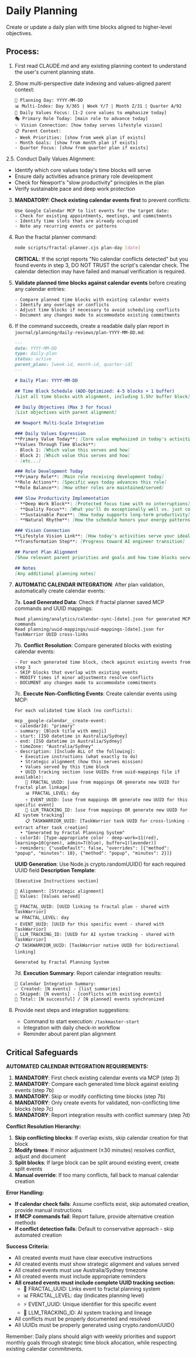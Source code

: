 # Daily Planning

Create or update a daily plan with time blocks aligned to higher-level objectives.

## Process:

1. First read CLAUDE.md and any existing planning context to understand the user's current planning state.

2. Show multi-perspective date indexing and values-aligned parent context:
   ```
   📅 Planning Day: YYYY-MM-DD
   📊 Multi-Index: Day X/365 | Week Y/7 | Month Z/31 | Quarter A/92  
   🎯 Daily Values Focus: [1-2 core values to emphasize today]
   🎭 Primary Role Today: [main role to advance today]
   ✨ Vision Connection: [how today serves lifestyle vision]
   📋 Parent Context:
   - Week Priorities: [show from week plan if exists]
   - Month Goals: [show from month plan if exists]
   - Quarter Focus: [show from quarter plan if exists]
   ```

2.5. Conduct Daily Values Alignment:
   - Identify which core values today's time blocks will serve
   - Ensure daily activities advance primary role development
   - Check for Newport's "slow productivity" principles in the plan
   - Verify sustainable pace and deep work protection

3. **MANDATORY: Check existing calendar events first** to prevent conflicts:
   ```
   Use Google Calendar MCP to list events for the target date:
   - Check for existing appointments, meetings, and commitments
   - Identify time slots that are already occupied
   - Note any recurring events or patterns
   ```

4. Run the fractal planner command:
   ```bash
   node scripts/fractal-planner.cjs plan-day [date]
   ```
   
   **CRITICAL**: If the script reports "No calendar conflicts detected" but you found events in step 3, DO NOT TRUST the script's calendar check. The calendar detection may have failed and manual verification is required.

5. **Validate planned time blocks against calendar events** before creating any calendar entries:
   ```
   - Compare planned time blocks with existing calendar events
   - Identify any overlaps or conflicts
   - Adjust time blocks if necessary to avoid scheduling conflicts
   - Document any changes made to accommodate existing commitments
   ```

6. If the command succeeds, create a readable daily plan report in `journal/planning/daily-reviews/plan-YYYY-MM-DD.md`:

   ```markdown
   ---
   date: YYYY-MM-DD
   type: daily-plan
   status: active
   parent_plans: [week-id, month-id, quarter-id]
   ---

   # Daily Plan: YYYY-MM-DD

   ## Time Block Schedule (ADD-Optimized: 4-5 blocks + 1 buffer)
   [List all time blocks with alignment, including 1.5hr buffer block]

   ## Daily Objectives (Max 3 for focus)
   [List objectives with parent alignment]

   ## Newport Multi-Scale Integration

   ### Daily Values Expression
   **Primary Value Today**: [Core value emphasized in today's activities]
   **Values Through Time Blocks**:
   - Block 1: [Which value this serves and how]
   - Block 2: [Which value this serves and how]
   - [etc...]

   ### Role Development Today
   **Primary Role**: [Main role receiving development today]
   **Role Actions**: [Specific ways today advances this role]
   **Role Balance**: [How other roles are maintained/served]

   ### Slow Productivity Implementation
   - **Deep Work Block**: [Protected focus time with no interruptions]
   - **Quality Focus**: [What you'll do exceptionally well vs. just completing]
   - **Sustainable Pace**: [How today supports long-term productivity]
   - **Natural Rhythm**: [How the schedule honors your energy patterns]

   ### Vision Connection
   **Lifestyle Vision Link**: [How today's activities serve your ideal future]
   **Transformation Step**: [Progress toward AI engineer transition]

   ## Parent Plan Alignment
   [Show relevant parent priorities and goals and how time blocks serve them]
   
   ## Notes
   [Any additional planning notes]
   ```

7. **AUTOMATIC CALENDAR INTEGRATION**: After plan validation, automatically create calendar events:

   7a. **Load Generated Data**: Check if fractal planner saved MCP commands and UUID mappings:
   ```
   Read planning/analytics/calendar-sync-[date].json for generated MCP commands
   Read planning/uuid-mappings/uuid-mappings-[date].json for TaskWarrior UUID cross-links
   ```
   
   7b. **Conflict Resolution**: Compare generated blocks with existing calendar events:
   ```
   - For each generated time block, check against existing events from step 3
   - SKIP blocks that overlap with existing events
   - MODIFY times if minor adjustments resolve conflicts  
   - DOCUMENT any changes made to accommodate commitments
   ```
   
   7c. **Execute Non-Conflicting Events**: Create calendar events using MCP:
   ```
   For each validated time block (no conflicts):
   
   mcp__google-calendar__create-event:
   - calendarId: "primary" 
   - summary: [Block title with emoji]
   - start: [ISO datetime in Australia/Sydney]
   - end: [ISO datetime in Australia/Sydney] 
   - timeZone: "Australia/Sydney"
   - description: [Include ALL of the following]:
     • Executive instructions (what exactly to do)
     • Strategic alignment (how this serves mission)
     • Values served by this time block
     • UUID tracking section (use UUIDs from uuid-mappings file if available):
       🔗 FRACTAL_UUID: [use from mappings OR generate new UUID for fractal plan linkage]
       📊 FRACTAL_LEVEL: day
       ⚡ EVENT_UUID: [use from mappings OR generate new UUID for this specific event]
       🎯 LLM_TRACKING_ID: [use from mappings OR generate new UUID for AI system tracking]
       📋 TASKWARRIOR_UUID: [TaskWarrior task UUID for cross-linking - extract after task creation]
     • "Generated by Fractal Planning System"
   - colorId: [Type-appropriate color - deep-work=11(red), learning=10(green), admin=7(blue), buffer=1(lavender)]
   - reminders: {"useDefault": false, "overrides": [{"method": "popup", "minutes": 10}, {"method": "popup", "minutes": 2}]}
   ```
   
   **UUID Generation**: Use Node.js crypto.randomUUID() for each required UUID field
   **Description Template**:
   ```
   [Executive Instructions section]
   
   🎯 Alignment: [Strategic alignment]
   🚀 Values: [Values served]
   
   🔗 FRACTAL_UUID: [UUID linking to fractal plan - shared with TaskWarrior]
   📊 FRACTAL_LEVEL: day
   ⚡ EVENT_UUID: [UUID for this specific event - shared with TaskWarrior]  
   🎯 LLM_TRACKING_ID: [UUID for AI system tracking - shared with TaskWarrior]
   📋 TASKWARRIOR_UUID: [TaskWarrior native UUID for bidirectional linking]
   
   Generated by Fractal Planning System
   ```
   
   7d. **Execution Summary**: Report calendar integration results:
   ```
   📅 Calendar Integration Summary:
   ✅ Created: [N events] - [list summaries]
   ⚠️ Skipped: [N events] - [conflicts with existing events]
   📝 Total: [N successful] / [N planned] events synchronized
   ```

8. Provide next steps and integration suggestions:
   - Command to start execution: `/taskmaster-start`
   - Integration with daily check-in workflow
   - Reminder about parent plan alignment

## Critical Safeguards

**AUTOMATED CALENDAR INTEGRATION REQUIREMENTS:**
1. **MANDATORY**: First check existing calendar events via MCP (step 3)
2. **MANDATORY**: Compare each generated time block against existing events (step 7b)  
3. **MANDATORY**: Skip or modify conflicting time blocks (step 7b)
4. **MANDATORY**: Only create events for validated, non-conflicting time blocks (step 7c)
5. **MANDATORY**: Report integration results with conflict summary (step 7d)

**Conflict Resolution Hierarchy:**
1. **Skip conflicting blocks**: If overlap exists, skip calendar creation for that block
2. **Modify times**: If minor adjustment (±30 minutes) resolves conflict, adjust and document
3. **Split blocks**: If large block can be split around existing event, create split events
4. **Manual override**: If too many conflicts, fall back to manual calendar creation

**Error Handling:**
- **If calendar check fails**: Assume conflicts exist, skip automated creation, provide manual instructions
- **If MCP commands fail**: Report failure, provide alternative creation methods
- **If conflict detection fails**: Default to conservative approach - skip automated creation

**Success Criteria:**
- All created events must have clear executive instructions
- All created events must show strategic alignment and values served
- All created events must use Australia/Sydney timezone
- All created events must include appropriate reminders
- **All created events must include complete UUID tracking section:**
  - 🔗 FRACTAL_UUID: Links event to fractal planning system
  - 📊 FRACTAL_LEVEL: day (indicates planning level)
  - ⚡ EVENT_UUID: Unique identifier for this specific event
  - 🎯 LLM_TRACKING_ID: AI system tracking and lineage
- All conflicts must be properly documented and resolved
- All UUIDs must be properly generated using crypto.randomUUID()

Remember: Daily plans should align with weekly priorities and support monthly goals through strategic time block allocation, while respecting existing calendar commitments.
